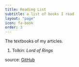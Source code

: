 ```yaml
---
title: Reading List
subtitle: a list of books I read
layout: "page"
icon: fa-book
order: 3
---
```


The textbooks of my articles.

1. Tolkin: *Lord of Rings*

source: [GitHub]("https://github.com/chenghaoding90/alex")
